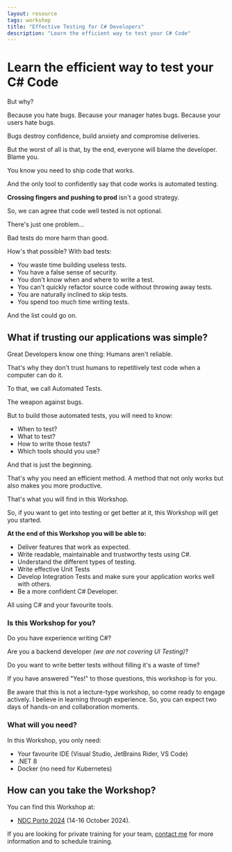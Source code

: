 ```yaml
---
layout: resource
tags: workshop
title: "Effective Testing for C# Developers"
description: "Learn the efficient way to test your C# Code"
---
```


# Learn the efficient way to test your C# Code

But why?

Because you hate bugs.
Because your manager hates bugs.
Because your users hate bugs.

Bugs destroy confidence, build anxiety and compromise deliveries.

But the worst of all is that, by the end, everyone will blame the developer. Blame you.

You know you need to ship code that works.

And the only tool to confidently say that code works is automated testing.

**Crossing fingers and pushing to prod** isn't a good strategy.

So, we can agree that code well tested is not optional.

There's just one problem...

Bad tests do more harm than good.

How's that possible? With bad tests:

- You waste time building useless tests.
- You have a false sense of security.
- You don't know when and where to write a test.
- You can't quickly refactor source code without throwing away tests.
- You are naturally inclined to skip tests.
- You spend too much time writing tests.

And the list could go on.

## What if trusting our applications was simple?

Great Developers know one thing: Humans aren't reliable.

That's why they don't trust humans to repetitively test code when a computer can do it.

To that, we call Automated Tests.

The weapon against bugs.

But to build those automated tests, you will need to know:

- When to test?
- What to test?
- How to write those tests?
- Which tools should you use?

And that is just the beginning.

That's why you need an efficient method. A method that not only works but also makes you more productive.

That's what you will find in this Workshop.

So, if you want to get into testing or get better at it, this Workshop will get you started.

**At the end of this Workshop you will be able to:**

- Deliver features that work as expected.
- Write readable, maintainable and trustworthy tests using C#.
- Understand the different types of testing.
- Write effective Unit Tests
- Develop Integration Tests and make sure your application works well with others.
- Be a more confident C# Developer.

All using C# and your favourite tools.

### **Is this Workshop for you?**

Do you have experience writing C#?

Are you a backend developer *(we are not covering UI Testing)*?

Do you want to write better tests without filling it's a waste of time?

If you have answered "Yes!" to those questions, this workshop is for you.

Be aware that this is not a lecture-type workshop, so come ready to engage actively. I believe in learning through experience. So, you can expect two days of hands-on and collaboration moments.

### **What will you need?**

In this Workshop, you only need:

- Your favourite IDE (Visual Studio, JetBrains Rider, VS Code)
- .NET 8
- Docker (no need for Kubernetes)

## How can you take the Workshop?

You can find this Workshop at:

- [NDC Porto 2024](https://ndcporto.com/workshops/effective-testing-for-c-developers/eb046577fbd7) (14-16 October 2024).

If you are looking for private training for your team, [contact me](mailto:gui@guiferreira.me) for more information and to schedule training.
